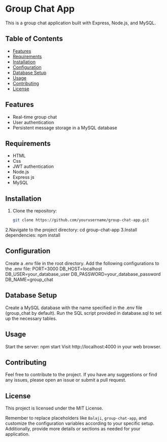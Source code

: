 # Group Chat App

This is a group chat application built with Express, Node.js, and MySQL.

## Table of Contents
- [Features](#features)
- [Requirements](#requirements)
- [Installation](#installation)
- [Configuration](#configuration)
- [Database Setup](#database-setup)
- [Usage](#usage)
- [Contributing](#contributing)
- [License](#license)

## Features
- Real-time group chat
- User authentication
- Persistent message storage in a MySQL database

## Requirements
- HTML
- Css
- JWT authentication
- Node.js
- Express js
- MySQL 

## Installation
1. Clone the repository:
   ```bash
   git clone https://github.com/yourusername/group-chat-app.git
2.Navigate to the project directory:
cd group-chat-app
3.Install dependencies:
npm install
## Configuration
Create a .env file in the root directory.
Add the following configurations to the .env file:
PORT=3000
DB_HOST=localhost
DB_USER=your_database_user
DB_PASSWORD=your_database_password
DB_NAME=group_chat
## Database Setup
Create a MySQL database with the name specified in the .env file (group_chat by default).
Run the SQL script provided in database.sql to set up the necessary tables.
## Usage
Start the server:
npm start
Visit http://localhost:4000 in your web browser.

## Contributing
Feel free to contribute to the project. If you have any suggestions or find any issues, please open an issue or submit a pull request.

## License
This project is licensed under the MIT License.


Remember to replace placeholders like `Balaji`, `group-chat-app`, and customize the configuration variables according to your specific setup. Additionally, provide more details or sections as needed for your application.
